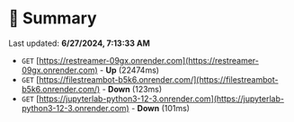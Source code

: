 # 📖 Summary
Last updated: **6/27/2024, 7:13:33 AM**

- `GET` [https://restreamer-09gx.onrender.com](https://restreamer-09gx.onrender.com) - **Up** (22474ms)
- `GET` [https://filestreambot-b5k6.onrender.com/](https://filestreambot-b5k6.onrender.com/) - **Down** (123ms)
- `GET` [https://jupyterlab-python3-12-3.onrender.com](https://jupyterlab-python3-12-3.onrender.com) - **Down** (101ms)
